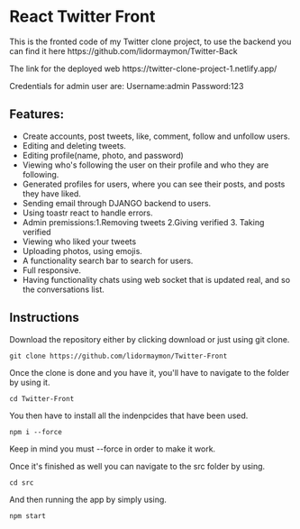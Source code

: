 # React Twitter Front 

<p>This is the fronted code of my Twitter clone project, to use the backend you can find it here https://github.com/lidormaymon/Twitter-Back </p>
<p>The link for the deployed web https://twitter-clone-project-1.netlify.app/</p>
<p>Credentials for admin user are: Username:admin Password:123</p>

## Features:
<ul>
  <li>Create accounts, post tweets, like, comment, follow and unfollow users.</li>
  <li>Editing and deleting tweets.</li>
  <li>Editing profile(name, photo, and password)</li>
  <li>Viewing who's following the user on their profile and who they are following.</li>
  <li>Generated profiles for users, where you can see their posts, and posts they have liked.</li>
  <li>Sending email through DJANGO backend to users.</li>
  <li>Using toastr react to handle errors.</li>
  <li>Admin premissions:1.Removing tweets 2.Giving verified 3. Taking verified</li>
  <li>Viewing who liked your tweets</li>
  <li>Uploading photos, using emojis.</li>
  <li>A functionality search bar to search for users.</li>
  <li>Full responsive.</li>
  <li>Having functionality chats using web socket that is updated real, and so the conversations list.</li>
</ul>

## Instructions 
Download the repository either by clicking download or just using git clone.
	
	git clone https://github.com/lidormaymon/Twitter-Front
 
Once the clone is done and you have it, you'll have to navigate to the folder by using it.
	
	cd Twitter-Front

You then have to install all the indenpcides that have been used.

	npm i --force

 Keep in mind you must  --force in order to make it work.

 Once it's finished as well you can navigate to the src folder by using.

 	cd src

And then running the app by simply using.

	npm start
